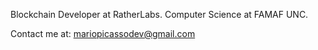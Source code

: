Blockchain Developer at RatherLabs. Computer Science at FAMAF UNC.

Contact me at: 
mariopicassodev@gmail.com


<!---
mariopicassodev/mariopicassodev is a ✨ special ✨ repository because its `README.md` (this file) appears on your GitHub profile.
You can click the Preview link to take a look at your changes.
--->
